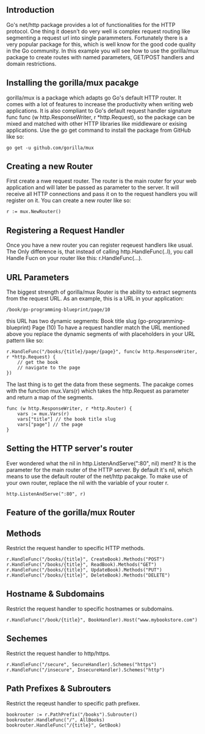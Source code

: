 ## Introduction
Go's net/http package provides a lot of functionalities for the HTTP protocol. One thing it doesn't do very well is complex request routing like segmenting a request url into single parammeters. Fortunately there is a very popular package for this, which is well know for the good code quality in the Go community. In this example you will see how to use the gorilla/mux package to create routes with named parameters, GET/POST handlers and domain restrictions.

## Installing the gorilla/mux pacakge
gorilla/mux is a package which adapts go Go's default HTTP router. It comes with a lot of features to increase the productivity when writing web applications. It is also compliant to Go's default request handler signature func func (w http.ResponseWriter, r *http.Request), so the package can be mixed and matched with other HTTP libraries like middleware or exising applications. Use the go get command to install the package from GitHub like so:
```
go get -u github.com/gorilla/mux
```

## Creating a new Router
First create a nwe request router. The router is the main router for your web application and will later be passed as parameter to the server. It will receive all HTTP connections and pass it on to the request handlers you will register on it. You can create a new router like so:
```
r := mux.NewRouter()
```

## Registering a Request Handler
Once you have a new router you can register reqeuest handlers like usual. The Only difference is, that instead of calling http.HandleFunc(..l), you call Handle Fucn on your router like this: r.HandleFunc(...).

## URL Parameters
The biggest strength of gorilla/mux Router is the ability to extract segments from the request URL. As an example, this is a URL in your application:
```
/book/go-programming-blueprint/page/10
```
this URL has two dynamic segments:
Book title slug (go-programming-blueprint)
Page (10)
To have a request handler match the URL mentioned above you replace the dynamic segments of with placeholders in your URL pattern like so:
```
r.HandleFunc("/books/{title}/page/{page}", func(w http.ResponseWriter, r *http.Request) {
    // get the book
    // navigate to the page
})
```
The last thing is to get the data from these segments. The pacakge comes with the function mux.Vars(r) which takes the http.Request as parameter and return a map of the segments.
```
func (w http.ResponseWriter, r *http.Router) {
    vars := mux.Vars(r)
    vars["title"] // the book title slug
    vars["page"] // the page
}
```

## Setting the HTTP server's router
Ever wondered what the nil in http.ListenAndServe(":80", nil) ment? It is the parameter for the main router of the HTTP server. By default it's nil, which means to use the default router of the net/http pacakge. To make use of your own router, replace the nil with the variable of your router r.
```
http.ListenAndServe(":80", r)
```

## Feature of the gorilla/mux Router
## Methods
Restrict the request handler to specific HTTP methods.
```
r.HandleFunc("/books/{title}", CreateBook).Methods("POST")
r.HandleFunc("/books/{title}", ReadBook).Methods("GET")
r.HandleFunc("/books/{title}", UpdateBook).Methods("PUT")
r.HandleFunc("/books/{title}", DeleteBook).Methods("DELETE")
```

## Hostname & Subdomains
Restrict the request handler to specific hostnames or subdomains.
```
r.HandleFunc("/book/{title}", BookHandler).Host("www.mybookstore.com")
```

## Sechemes
Restrict the request handler to http/https.
```
r.HandleFunc("/secure", SecureHandler).Schemes("https")
r.HandleFunc("/insecure", InsecureHandler).Schemes("http")
```

## Path Prefixes & Subrouters
Restrict the reqeust handler to specific path prefixex.
```
bookrouter := r.PathPrefix("/books").Subrouter()
bookrouter.HandleFunc("/", AllBooks)
bookrouter.HandleFunc("/{title}", GetBook)
```